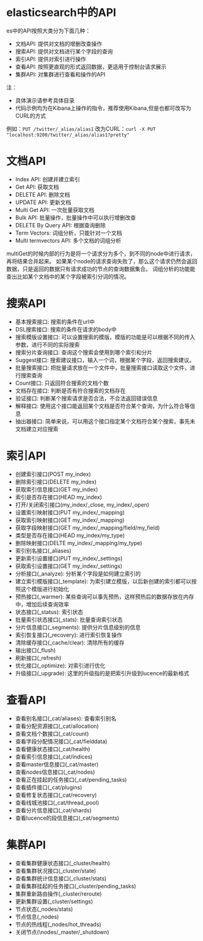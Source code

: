 # elasticsearch中的API
es中的API按照大类分为下面几种：

- 文档API: 提供对文档的增删改查操作
- 搜索API: 提供对文档进行某个字段的查询
- 索引API: 提供对索引进行操作
- 查看API: 按照更直观的形式返回数据，更适用于控制台请求展示
- 集群API: 对集群进行查看和操作的API

注：
- 具体演示请参考具体目录
- 代码示例均为在Kibana上操作的指令，推荐使用Kibana,但是也都可改写为CURL的方式

例如：`PUT /twitter/_alias/alias1`
改为CURL：`curl -X PUT "localhost:9200/twitter/_alias/alias1?pretty"`

# 文档API
- Index API: 创建并建立索引
- Get API: 获取文档
- DELETE API: 删除文档
- UPDATE API: 更新文档
- Multi Get API: 一次批量获取文档
- Bulk API: 批量操作，批量操作中可以执行增删改查
- DELETE By Query API: 根据查询删除
- Term Vectors: 词组分析，只能针对一个文档
- Multi termvectors API: 多个文档的词组分析

multiGet的时候内部的行为是将一个请求分为多个，到不同的node中进行请求，再将结果合并起来。
如果某个node的请求查询失败了，那么这个请求仍然会返回数据，只是返回的数据只有请求成功的节点的查询数据集合。
词组分析的功能能查出比如某个文档中的某个字段被索引分词的情况。


# 搜索API
- 基本搜索接口: 搜索的条件在url中
- DSL搜索接口: 搜索的条件在请求的body中
- 搜索模版设置接口: 可以设置搜索的模版，模版的功能是可以根据不同的传入参数，进行不同的实际搜索
- 搜索分片查询接口: 查询这个搜索会使用到哪个索引和分片
- Suggest接口: 搜索建议接口，输入一个词，根据某个字段，返回搜索建议。
- 批量搜索接口: 把批量请求放在一个文件中，批量搜索接口读取这个文件，进行搜索查询
- Count接口: 只返回符合搜索的文档个数
- 文档存在接口: 判断是否有符合搜索的文档存在
- 验证接口: 判断某个搜索请求是否合法，不合法返回错误信息
- 解释接口: 使用这个接口能返回某个文档是否符合某个查询，为什么符合等信息
- 抽出器接口: 简单来说，可以用这个接口指定某个文档符合某个搜索，事先未文档建立对应搜索


# 索引API
- 创建索引接口(POST my_index)
- 删除索引接口(DELETE my_index)
- 获取索引信息接口(GET my_index)
- 索引是否存在接口(HEAD my_index)
- 打开/关闭索引接口(my_index/_close, my_index/_open)
- 设置索引映射接口(PUT my_index/_mapping)
- 获取索引映射接口(GET my_index/_mapping)
- 获取字段映射接口(GET my_index/_mapping/field/my_field)
- 类型是否存在接口(HEAD my_index/my_type)
- 删除映射接口(DELTE my_index/_mapping/my_type)
- 索引别名接口(_aliases)
- 更新索引设置接口(PUT my_index/_settings)
- 获取索引设置接口(GET my_index/_settings)
- 分析接口(_analyze): 分析某个字段是如何建立索引的
- 建立索引模版接口(_template): 为索引建立模版，以后新创建的索引都可以按照这个模版进行初始化
- 预热接口(_warmer): 某些查询可以事先预热，这样预热后的数据存放在内存中，增加后续查询效率
- 状态接口(_status): 索引状态
- 批量索引状态接口(_stats): 批量查询索引状态
- 分片信息接口(_segments): 提供分片信息级别的信息
- 索引恢复接口(_recovery): 进行索引恢复操作
- 清除缓存接口(_cache/clear): 清除所有的缓存
- 输出接口(_flush)
- 刷新接口(_refresh)
- 优化接口(_optimize): 对索引进行优化
- 升级接口(_upgrade): 这里的升级指的是把索引升级到lucence的最新格式


# 查看API

- 查看别名接口(_cat/aliases): 查看索引别名
- 查看分配资源接口(_cat/allocation)
- 查看文档个数接口(_cat/count)
- 查看字段分配情况接口(_cat/fielddata)
- 查看健康状态接口(_cat/health)
- 查看索引信息接口(_cat/indices)
- 查看master信息接口(_cat/master)
- 查看nodes信息接口(_cat/nodes)
- 查看正在挂起的任务接口(_cat/pending_tasks)
- 查看插件接口(_cat/plugins)
- 查看修复状态接口(_cat/recovery)
- 查看线城池接口(_cat/thread_pool)
- 查看分片信息接口(_cat/shards)
- 查看lucence的段信息接口(_cat/segments)


# 集群API

- 查看集群健康状态接口(_cluster/health)
- 查看集群状况接口(_cluster/state)
- 查看集群统计信息接口(_cluster/stats)
- 查看集群挂起的任务接口(_cluster/pending_tasks)
- 集群重新路由操作(_cluster/reroute)
- 更新集群设置(_cluster/settings)
- 节点状态(_nodes/stats)
- 节点信息(_nodes)
- 节点的热线程(_nodes/hot_threads)
- 关闭节点(\nodes/_master/_shutdown)